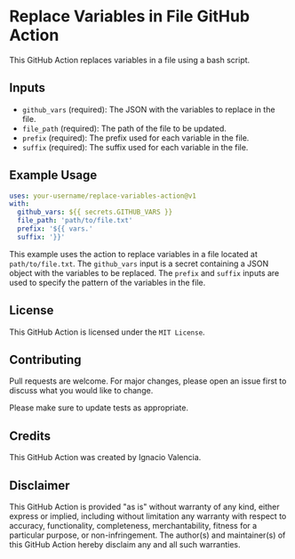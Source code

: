 # Replace Variables in File GitHub Action

This GitHub Action replaces variables in a file using a bash script.

## Inputs

- `github_vars` (required): The JSON with the variables to replace in the file.
- `file_path` (required): The path of the file to be updated.
- `prefix` (required): The prefix used for each variable in the file.
- `suffix` (required): The suffix used for each variable in the file.

## Example Usage

```yaml
uses: your-username/replace-variables-action@v1
with:
  github_vars: ${{ secrets.GITHUB_VARS }}
  file_path: 'path/to/file.txt'
  prefix: '${{ vars.'
  suffix: '}}'
```

This example uses the action to replace variables in a file located at `path/to/file.txt`. The `github_vars` input is a secret containing a JSON object with the variables to be replaced. The `prefix` and `suffix` inputs are used to specify the pattern of the variables in the file.

## License
This GitHub Action is licensed under the `MIT License`.

## Contributing
Pull requests are welcome. For major changes, please open an issue first to discuss what you would like to change.

Please make sure to update tests as appropriate.

## Credits
This GitHub Action was created by Ignacio Valencia.


## Disclaimer
This GitHub Action is provided "as is" without warranty of any kind, either express or implied, including without limitation any warranty with respect to accuracy, functionality, completeness, merchantability, fitness for a particular purpose, or non-infringement. The author(s) and maintainer(s) of this GitHub Action hereby disclaim any and all such warranties.
